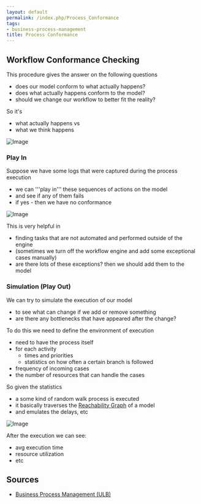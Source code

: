 ```yaml
---
layout: default
permalink: /index.php/Process_Conformance
tags:
- business-process-management
title: Process Conformance
---
```

## Workflow Conformance Checking
This procedure gives the answer on the following questions
- does our model conform to what actually happens? 
- does what actually happens conform to the model?
- should we change our workflow to better fit the reality?


So it's 
- what actually happens vs
- what we think happens

<img src="https://raw.github.com/alexeygrigorev/wiki-figures/master/ulb/bpm/pm/conformance-checking.png" alt="Image">


### Play In
Suppose we have some logs that were captured during the process execution
- we can '''play in''' these sequences of actions on the model 
- and see if any of them fails 
- if yes - then we have no conformance 

<img src="https://raw.github.com/alexeygrigorev/wiki-figures/master/ulb/bpm/pm/play-in.png" alt="Image">

This is very helpful in
- finding tasks that are not automated and performed outside of the engine
- (sometimes we turn off the workflow engine and add some exceptional cases manually)
- are there lots of these exceptions? then we should add them to the model 


### Simulation (Play Out)
We can try to simulate the execution of our model 
- to see what can change if we add or remove something
- are there any bottlenecks that have appeared after the change?

To do this we need to define the environment of execution
- need to have the process itself
- for each activity
  - times and priorities 
  - statistics on how often a certain branch is followed
- frequency of incoming cases 
- the number of resources that can handle the cases


So given the statistics
- a some kind of random walk process is executed
- it basically traverses the [Reachability Graph](Reachability_Graph) of a model
- and emulates the delays, etc

<img src="https://raw.github.com/alexeygrigorev/wiki-figures/master/ulb/bpm/pm/play-out.png" alt="Image">

After the execution we can see:
- avg execution time
- resource utilization
- etc


## Sources
- [Business Process Management (ULB)](Business_Process_Management_(ULB))
